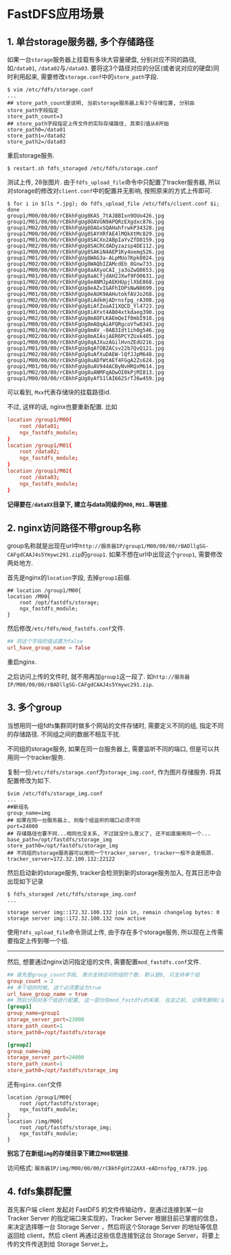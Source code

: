 # FastDFS应用场景

## 1. 单台storage服务器, 多个存储路径

如果一台`storage`服务器上挂载有多块大容量硬盘, 分别对应不同的路径, 如`/data01`, `/data02`与`/data03`. 要将这3个路径对应的分区(或者说对应的硬盘)同时利用起来, 需要修改`storage.conf`中的`store_path`字段.

```
$ vim /etc/fdfs/storage.conf
...
## store_path_count是说明, 当前storage服务器上有3个存储位置, 分别由store_path字段指定
store_path_count=3
## store_path字段指定上传文件的实际存储路径, 其索引值从0开始
store_path0=/data01
store_path1=/data02
store_path2=/data03
```

重启storage服务.

```
$ restart.sh fdfs_storaged /etc/fdfs/storage.conf
```

测试上传, 28张图片. 由于`fdfs_upload_file`命令中只配置了tracker服务器, 所以对storage的修改对`client.conf`中的配置并无影响, 按照原来的方式上传即可.

```
$ for i in $(ls *.jpg); do fdfs_upload_file /etc/fdfs/client.conf $i; done
group1/M00/00/00/rCBkhFgUg8KAS_7tAJBBIxn9OUo426.jpg
group1/M01/00/00/rCBkhFgUg8OAVGN9APQRzEXgdxc876.jpg
group1/M02/00/00/rCBkhFgUg8OAGxSQAHahfrwkP34328.jpg
group1/M00/00/00/rCBkhFgUg8SAYXRfAE4lMQkXtMc829.jpg
group1/M01/00/00/rCBkhFgUg8SACXn2ABpIaYvZfD8159.jpg
group1/M02/00/00/rCBkhFgUg8SACRCdADyzazsp4DE112.jpg
group1/M00/00/00/rCBkhFgUg8SAKiN4AEP1Ky4oemg526.jpg
group1/M01/00/00/rCBkhFgUg8WAG3a-ALpMUo7Kpk8024.jpg
group1/M02/00/00/rCBkhFgUg8WAQbIZAMcdEb_0Gnw733.jpg
group1/M00/00/00/rCBkhFgUg8aAXyoCAI_ja3oZwQ8653.jpg
group1/M01/00/00/rCBkhFgUg8aACfjdAH2JXwf9FO0631.jpg
group1/M02/00/00/rCBkhFgUg8eANMJpAEKHUpjlXbE868.jpg
group1/M00/00/00/rCBkhFgUg8eAZvIGAFhIOPsNwN8699.jpg
group1/M01/00/00/rCBkhFgUg8eAUK9AAHutokfAVJo268.jpg
group1/M02/00/00/rCBkhFgUg8iAdkHjADrnsfpg_rA308.jpg
group1/M00/00/00/rCBkhFgUg8iAfZoaAI1XQCD_Yl4723.jpg
group1/M01/00/00/rCBkhFgUg8iAYxt4AB04xtkdaeg390.jpg
group1/M02/00/00/rCBkhFgUg8mAOFLKAEmQeIf0mbI918.jpg
group1/M00/00/00/rCBkhFgUg8mAQqAiAFQRgcoVfw8343.jpg
group1/M01/00/00/rCBkhFgUg8mAV_-0AB3Idt1ih0g546.jpg
group1/M02/00/00/rCBkhFgUg8mAIAsjAER6PCYZUxk485.jpg
group1/M00/00/00/rCBkhFgUg8qAJXuzAGilHvnZEdU216.jpg
group1/M01/00/00/rCBkhFgUg8qAfOBZACsv22b7QvQ121.jpg
group1/M02/00/00/rCBkhFgUg8uAfXuDAEW-lQfJJpM648.jpg
group1/M00/00/00/rCBkhFgUg8uADfWtAEf4FGgA2Zs624.jpg
group1/M01/00/00/rCBkhFgUg8uAV944ACByNvHRQxM614.jpg
group1/M02/00/00/rCBkhFgUg8uANMFqADwOI0kPjMI813.jpg
group1/M00/00/00/rCBkhFgUg8yAf51lAI662SrTJ6w459.jpg
```

可以看到, `Mxx`代表存储块的挂载路径id.

不过, 这样的话, nginx也要重新配置. 比如

```conf
location /group1/M00{
    root /data01;
    ngx_fastdfs_module;
}
location /group1/M01{
    root /data02;
    ngx_fastdfs_module;
}
location /group1/M02{
    root /data03;
    ngx_fastdfs_module;
}
```

**记得要在`/dataXX`目录下, 建立与data同级的`M00`, `M01`..等链接**.

## 2. nginx访问路径不带group名称

group名称就是出现在url中`http://服务器IP/group1/M00/00/00/rBADllgSG-CAFgdCAAJ4s5Ymywc291.zip`的`group1`. 如果不想在url中出现这个`group1`, 需要修改两处地方.

首先是nginx的`location`字段, 去掉`group1`前缀.

```
## location /group1/M00{
location /M00{
    root /opt/fastdfs/storage;
    ngx_fastdfs_module;
}
```

然后修改`/etc/fdfs/mod_fastdfs.conf`文件.

```conf
## 将这个字段的值设置为false
url_have_group_name = false
```

重启nginx.

之后访问上传的文件时, 就不用再加`group1`这一段了. 如`http://服务器IP/M00/00/00/rBADllgSG-CAFgdCAAJ4s5Ymywc291.zip`.

## 3. 多个group

当想用同一组fdfs集群同时做多个网站的文件存储时, 需要定义不同的组, 指定不同的存储路径. 不同组之间的数据不相互干扰. 

不同组的storage服务, 如果在同一台服务器上, 需要监听不同的端口, 但是可以共用同一个tracker服务.

复制一份`/etc/fdfs/storage.conf`为`storage_img.conf`, 作为图片存储服务. 将其配置修改为如下.

```
$vim /etc/fdfs/storage_img.conf
...
##新组名
group_name=img
## 如果在同一台服务器上, 则每个组监听的端口必须不同
port=24000
## 存储路径也要不同...相同也没关系, 不过就没什么意义了, 还不如直接用同一个...
base_path=/opt/fastdfs/storage_img
store_path0=/opt/fastdfs/storage_img
## 不同组的storage服务器可以用同一个tracker_server, tracker一般不会是瓶颈.
tracker_server=172.32.100.132:22122
```

然后启动新的storage服务, tracker会检测到新的storage服务加入, 在其日志中会出现如下记录

```
$ fdfs_storaged /etc/fdfs/storage_img.conf
...

storage server img::172.32.100.132 join in, remain changelog bytes: 0
storage server img::172.32.100.132 now active
```

使用`fdfs_upload_file`命令测试上传, 由于存在多个storage服务, 所以现在上传需要指定上传到哪一个组.

------

然后, 想要通过nginx访问指定组的文件, 需要配置`mod_fastdfs.conf`文件.

```conf
## 首先是group_count字段, 表示支持访问的组的个数. 默认是0, 只支持单个组
group_count = 2
## 多个组的时候, 这个必须要设为true
url_have_group_name = true
## 然后分别对各个组进行配置, 这一部分在mod_fastdfs的末尾. 在这之前, 记得先删除/注释原来的group_name, storage_server_port等字段的定义, 否则会重复
[group1]
group_name=group1
storage_server_port=23000
store_path_count=1
store_path0=/opt/fastdfs/storage

[group2]
group_name=img
storage_server_port=24000
store_path_count=1
store_path0=/opt/fastdfs/storage_img
```

还有`nginx.conf`文件

```
location /group1/M00{
    root /opt/fastdfs/storage;
    ngx_fastdfs_module;
}
location /img/M00{
    root /opt/fastdfs/storage_img;
    ngx_fastdfs_module;
}
```

**别忘了在新组`img`的存储目录下建立`M00`软链接**.

访问格式: `服务器IP/img/M00/00/00/rCBkhFgUt22AXX-eADrnsfpg_rA739.jpg`.

## 4. fdfs集群配置

首先客户端 client 发起对 FastDFS 的文件传输动作，是通过连接到某一台 Tracker Server 的指定端口来实现的，Tracker Server 根据目前已掌握的信息，来决定选择哪一台 Storage Server ，然后将这个Storage Server 的地址等信息返回给 client，然后 client 再通过这些信息连接到这台 Storage Server，将要上传的文件传送到给 Storage Server上。
